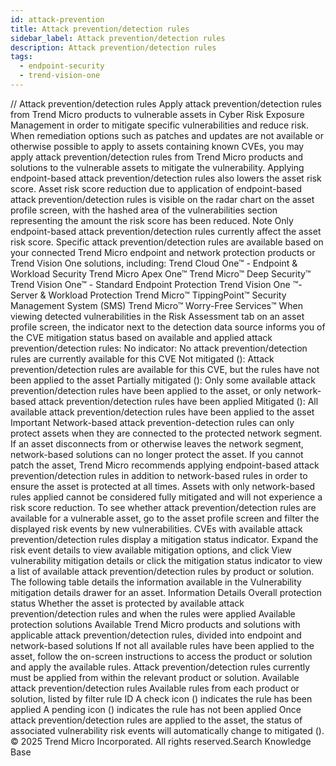 ```yaml
---
id: attack-prevention
title: Attack prevention/detection rules
sidebar_label: Attack prevention/detection rules
description: Attack prevention/detection rules
tags:
  - endpoint-security
  - trend-vision-one
---
```


/*<![CDATA[*/ $('#title').html($('meta[name=map-description]').attr('content')); /*]]>*/ Attack prevention/detection rules Apply attack prevention/detection rules from Trend Micro products to vulnerable assets in Cyber Risk Exposure Management in order to mitigate specific vulnerabilities and reduce risk. When remediation options such as patches and updates are not available or otherwise possible to apply to assets containing known CVEs, you may apply attack prevention/detection rules from Trend Micro products and solutions to the vulnerable assets to mitigate the vulnerability. Applying endpoint-based attack prevention/detection rules also lowers the asset risk score. Asset risk score reduction due to application of endpoint-based attack prevention/detection rules is visible on the radar chart on the asset profile screen, with the hashed area of the vulnerabilities section representing the amount the risk score has been reduced. Note Only endpoint-based attack prevention/detection rules currently affect the asset risk score. Specific attack prevention/detection rules are available based on your connected Trend Micro endpoint and network protection products or Trend Vision One solutions, including: Trend Cloud One™ - Endpoint & Workload Security Trend Micro Apex One™ Trend Micro™ Deep Security™ Trend Vision One™ - Standard Endpoint Protection Trend Vision One ™- Server & Workload Protection Trend Micro™ TippingPoint™ Security Management System (SMS) Trend Micro™ Worry-Free Services™ When viewing detected vulnerabilities in the Risk Assessment tab on an asset profile screen, the indicator next to the detection data source informs you of the CVE mitigation status based on available and applied attack prevention/detection rules: No indicator: No attack prevention/detection rules are currently available for this CVE Not mitigated (): Attack prevention/detection rules are available for this CVE, but the rules have not been applied to the asset Partially mitigated (): Only some available attack prevention/detection rules have been applied to the asset, or only network-based attack prevention/detection rules have been applied Mitigated (): All available attack prevention/detection rules have been applied to the asset Important Network-based attack prevention-detection rules can only protect assets when they are connected to the protected network segment. If an asset disconnects from or otherwise leaves the network segment, network-based solutions can no longer protect the asset. If you cannot patch the asset, Trend Micro recommends applying endpoint-based attack prevention/detection rules in addition to network-based rules in order to ensure the asset is protected at all times. Assets with only network-based rules applied cannot be considered fully mitigated and will not experience a risk score reduction. To see whether attack prevention/detection rules are available for a vulnerable asset, go to the asset profile screen and filter the displayed risk events by new vulnerabilities. CVEs with available attack prevention/detection rules display a mitigation status indicator. Expand the risk event details to view available mitigation options, and click View vulnerability mitigation details or click the mitigation status indicator to view a list of available attack prevention/detection rules by product or solution. The following table details the information available in the Vulnerability mitigation details drawer for an asset. Information Details Overall protection status Whether the asset is protected by available attack prevention/detection rules and when the rules were applied Available protection solutions Available Trend Micro products and solutions with applicable attack prevention/detection rules, divided into endpoint and network-based solutions If not all available rules have been applied to the asset, follow the on-screen instructions to access the product or solution and apply the available rules. Attack prevention/detection rules currently must be applied from within the relevant product or solution. Available attack prevention/detection rules Available rules from each product or solution, listed by filter rule ID A check icon () indicates the rule has been applied A pending icon () indicates the rule has not been applied Once attack prevention/detection rules are applied to the asset, the status of associated vulnerability risk events will automatically change to mitigated (). © 2025 Trend Micro Incorporated. All rights reserved.Search Knowledge Base
